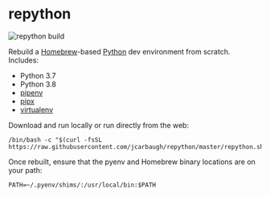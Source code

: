 # repython

![repython build](https://github.com/jcarbaugh/repython/workflows/repython%20build/badge.svg)

Rebuild a [Homebrew](https://brew.sh)-based [Python](https://www.python.org) dev environment from scratch. Includes:

* Python 3.7
* Python 3.8
* [pipenv](https://pipenv.pypa.io/en/latest/)
* [pipx](https://pipxproject.github.io/pipx/)
* [virtualenv](https://virtualenv.pypa.io/en/latest/)

Download and run locally or run directly from the web:

```
/bin/bash -c "$(curl -fsSL https://raw.githubusercontent.com/jcarbaugh/repython/master/repython.sh)"
```

Once rebuilt, ensure that the pyenv and Homebrew binary locations are on your path:

```
PATH=~/.pyenv/shims/:/usr/local/bin:$PATH
```
